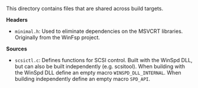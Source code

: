 This directory contains files that are shared across build targets.

**Headers**

- `minimal.h`: Used to eliminate dependencies on the MSVCRT libraries. Originally from the WinFsp project.

**Sources**

- `scsictl.c`: Defines functions for SCSI control. Built with the WinSpd DLL, but can also be built independently (e.g. scsitool). When building with the WinSpd DLL define an empty macro `WINSPD_DLL_INTERNAL`. When building independently define an empty macro `SPD_API`.
